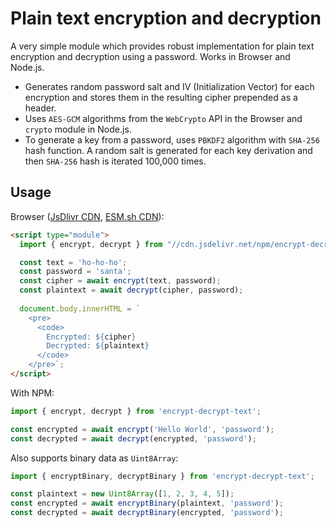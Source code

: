 # Plain text encryption and decryption

A very simple module which provides robust implementation for plain text
encryption and decryption using a password. Works in Browser and Node.js.

- Generates random password salt and IV (Initialization Vector) for each encryption
  and stores them in the resulting cipher prepended as a header.
- Uses `AES-GCM` algorithms from the `WebCrypto` API in the Browser and `crypto` module in Node.js.
- To generate a key from a password, uses `PBKDF2` algorithm with `SHA-256` hash function.
  A random salt is generated for each key derivation and then `SHA-256` hash is
  iterated 100,000 times.


## Usage

Browser ([JsDlivr CDN](https://cdn.jsdelivr.net/npm/encrypt-decrypt-text/index.js), [ESM.sh CDN](https://esm.sh/encrypt-decrypt-text@1.1.0)):

```html
<script type="module">
  import { encrypt, decrypt } from "//cdn.jsdelivr.net/npm/encrypt-decrypt-text";

  const text = 'ho-ho-ho';
  const password = 'santa';
  const cipher = await encrypt(text, password);
  const plaintext = await decrypt(cipher, password);
  
  document.body.innerHTML = `
    <pre>
      <code>
        Encrypted: ${cipher}
        Decrypted: ${plaintext}
      </code>
    </pre>`;
</script>
```

With NPM:

```javascript
import { encrypt, decrypt } from 'encrypt-decrypt-text';

const encrypted = await encrypt('Hello World', 'password');
const decrypted = await decrypt(encrypted, 'password');
```

Also supports binary data as `Uint8Array`:

```javascript
import { encryptBinary, decryptBinary } from 'encrypt-decrypt-text';

const plaintext = new Uint8Array([1, 2, 3, 4, 5]);
const encrypted = await encryptBinary(plaintext, 'password');
const decrypted = await decryptBinary(encrypted, 'password');
```
